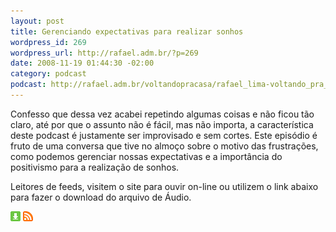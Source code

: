 ```yaml
--- 
layout: post
title: Gerenciando expectativas para realizar sonhos
wordpress_id: 269
wordpress_url: http://rafael.adm.br/?p=269
date: 2008-11-19 01:44:30 -02:00
category: podcast
podcast: http://rafael.adm.br/voltandopracasa/rafael_lima-voltando_pra_casa-0032.mp3
---
```

Confesso que dessa vez acabei repetindo algumas coisas e não ficou tão claro, até por que o assunto não é fácil, mas não importa, a característica deste podcast é justamente ser improvisado e sem cortes. Este episódio é fruto de uma conversa que tive no almoço sobre o motivo das frustrações, como podemos gerenciar nossas expectativas e a importância do positivismo para a realização de sonhos.

Leitores de feeds, visitem o site para ouvir on-line ou utilizem o link abaixo para fazer o download do arquivo de Áudio.

<a class="noborder" href="http://rafael.adm.br/voltandopracasa/rafael_lima-voltando_pra_casa-0032.mp3" title="Download"><img src="/images/download_green.gif" border="0" alt="Download" /></a> <a class="noborder" href="http://feeds.feedburner.com/rafael_lima_podcast" title="RSS"><img src="/images/icn-feed-16x16.png" border="0" alt="RSS" /></a>

